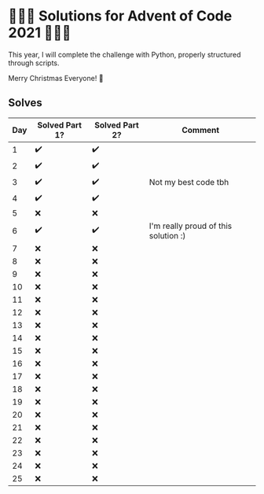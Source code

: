 # :christmas_tree::gift::christmas_tree: Solutions for Advent of Code 2021 :christmas_tree::gift::christmas_tree:

This year, I will complete the challenge with Python, properly structured through scripts.

Merry Christmas Everyone! :christmas_tree:

## Solves

| Day | Solved Part 1?     | Solved Part 2?     | Comment                              |
|-----|--------------------|--------------------|--------------------------------------|
| 1   | :heavy_check_mark: | :heavy_check_mark: |                                      |
| 2   | :heavy_check_mark: | :heavy_check_mark: |                                      |
| 3   | :heavy_check_mark: | :heavy_check_mark: | Not my best code tbh                 |
| 4   | :heavy_check_mark: | :heavy_check_mark: |                                      |
| 5   | :x:                | :x:                |                                      |
| 6   | :heavy_check_mark: | :heavy_check_mark: | I'm really proud of this solution :) |
| 7   | :x:                | :x:                |                                      |
| 8   | :x:                | :x:                |                                      |
| 9   | :x:                | :x:                |                                      |
| 10  | :x:                | :x:                |                                      |
| 11  | :x:                | :x:                |                                      |
| 12  | :x:                | :x:                |                                      |
| 13  | :x:                | :x:                |                                      |
| 14  | :x:                | :x:                |                                      |
| 15  | :x:                | :x:                |                                      |
| 16  | :x:                | :x:                |                                      |
| 17  | :x:                | :x:                |                                      |
| 18  | :x:                | :x:                |                                      |
| 19  | :x:                | :x:                |                                      |
| 20  | :x:                | :x:                |                                      |
| 21  | :x:                | :x:                |                                      |
| 22  | :x:                | :x:                |                                      |
| 23  | :x:                | :x:                |                                      |
| 24  | :x:                | :x:                |                                      |
| 25  | :x:                | :x:                |                                      |

